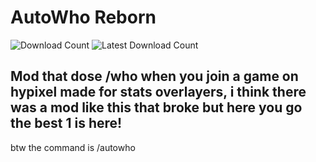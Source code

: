 # AutoWho Reborn
![Download Count](https://img.shields.io/github/downloads/Maximusbarcz/AutoWho/total?color=08ff52&style=for-the-badge)
![Latest Download Count](https://img.shields.io/github/downloads-pre/Maximusbarcz/AutoWho/latest/total?color=08ff52&style=for-the-badge)

## Mod that dose /who when you join a game on hypixel made for stats overlayers, i think there was a mod like this that broke but here you go the best 1 is here!

btw the command is /autowho
